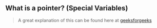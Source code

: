 ## What is a pointer? (Special Variables)

> A great explanation of this can be found here at [geeksforgeeks](https://www.geeksforgeeks.org/pointers-in-golang/) 



